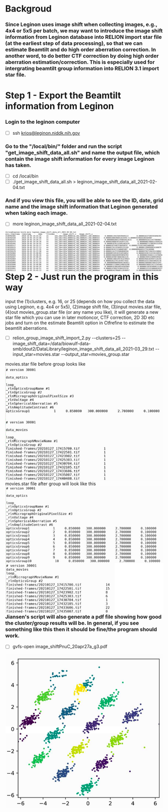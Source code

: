 # Backgroud
### Since Leginon uses image shift when collecting images, e.g., 4x4 or 5x5 per batch, we may want to introduce the image shift information from Leginon database into RELION import star file (at the earliest step of data processing), so that we can estimate Beamtilt and do high order aberration correction. In another word, to do better CTF correction by doing high order aberration estimation/correction. This is especially used for intergrating beamtilt group information into RELION 3.1 import star file. 

# Step 1 - Export the Beamtilt information from Leginon

### Login to the leginon computer
- [ ] ssh krios@leginon.niddk.nih.gov
### Go to the "/local/bin/" folder and run the script "get_image_shift_data_all.sh" and name the output file, which contain the image shift information for every image Leginon has taken.
- [ ] cd /local/bin
- [ ]  ./get_image_shift_data_all.sh > leginon_image_shift_data_all_2021-02-04.txt
### And if you view this file, you will be able to see the ID, date, grid name and the image shift information that Leginon generated when taking each image. 
- [ ] more leginon_image_shift_data_all_2021-02-04.txt

<img src="https://github.com/asdstory/Single-Particle-Reconstruction/blob/master/Figures/Leginon_Image_Shift_Information.png?raw=true"
     alt="leginon_image_shift_data from leginon"
     style="float: left; margin-right: 10px;" />

# Step 2 - Just run the program in this way
input the (1)clusters, e.g. 16, or 25 (depends on how you collect the data using Leginon, e.g. 4x4 or 5x5), (2)image shift file, (3)input movies.star file, (4)out movies_group.star file (or any name you like), it will generate a new star file which you can use in later motioncor, CTF correction, 2D 3D etc jobs and turn on the estimate Beamtilt option in Ctfrefine to estimate the beamtilt aberrations.

- [ ] relion_group_image_shift_import_2.py --clusters=25 --image_shift_data=/data/biowulf-data-smb/dout2/DataLibrary/leginon_image_shift_data_all_2021-03_29.txt --input_star=movies.star --output_star=movies_group.star

movies.star file before group looks like 
<img src="https://github.com/asdstory/Single-Particle-Reconstruction/blob/master/Figures/MoviesStarFileBeforeGroup.png"
     style="float: left; margin-right: 10px;" />
     
movies.star file after group will look like this
<img src="https://github.com/asdstory/Single-Particle-Reconstruction/blob/master/Figures/MoviesStarFileAfterGroup.png"
     style="float: left; margin-right: 10px;" />
 
### Jiansen's script will also generate a pdf file showing how good the cluster/group results will be. In general, if you see something like this then it should be fine/the program should work.
- [ ] gvfs-open image_shiftPnuC_20apr27a_g3.pdf

<img src="https://github.com/asdstory/Single-Particle-Reconstruction/blob/master/Figures/Image_shift_cluster%20result%20pdf.png?raw=true"
     alt="run_data_image-shift-grouped-star"
     style="float: left; margin-right: 100px;" />



